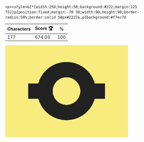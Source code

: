`<p><style>&{*{width:250;height:50;background:#222;margin:125 75}}p{position:fixed;margin:-70 30;width:90;height:90;border-radius:50%;border:solid 50px#222}&,p{background:#f7ec7d`

| Characters | Score 🏆 | %   |
| ---------- | -------- | --- |
| 177        | 674.03   | 100 |

![](/2024/Sep2024/11/20240911.png)
